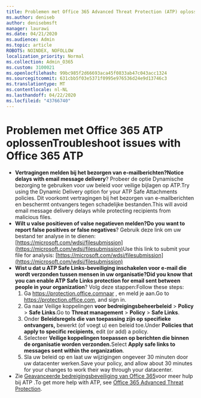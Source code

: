 ```yaml
---
title: Problemen met Office 365 Advanced Threat Protection (ATP) oplossen
ms.author: deniseb
author: denisebmsft
manager: laurawi
ms.date: 04/21/2020
ms.audience: Admin
ms.topic: article
ROBOTS: NOINDEX, NOFOLLOW
localization_priority: Normal
ms.collection: Admin_O365
ms.custom: 3100021
ms.openlocfilehash: 99bc985f2d66693aca45f0833ab47c043acc1324
ms.sourcegitcommit: 631cbb5f03e5371f0995e976536d24e9d13746c3
ms.translationtype: MT
ms.contentlocale: nl-NL
ms.lasthandoff: 04/22/2020
ms.locfileid: "43766740"
---
```

# <a name="troubleshoot-issues-with-office-365-atp"></a><span data-ttu-id="c2759-102">Problemen met Office 365 ATP oplossen</span><span class="sxs-lookup"><span data-stu-id="c2759-102">Troubleshoot issues with Office 365 ATP</span></span>

- <span data-ttu-id="c2759-103">**Vertragingen melden bij het bezorgen van e-mailberichten?**</span><span class="sxs-lookup"><span data-stu-id="c2759-103">**Notice delays with email message delivery**?</span></span> <span data-ttu-id="c2759-104">Probeer de optie Dynamische bezorging te gebruiken voor uw beleid voor veilige bijlagen op ATP.</span><span class="sxs-lookup"><span data-stu-id="c2759-104">Try using the Dynamic Delivery option for your ATP Safe Attachments policies.</span></span> <span data-ttu-id="c2759-105">Dit voorkomt vertragingen bij het bezorgen van e-mailberichten en beschermt ontvangers tegen schadelijke bestanden.</span><span class="sxs-lookup"><span data-stu-id="c2759-105">This will avoid email message delivery delays while protecting recipients from malicious files.</span></span>
- <span data-ttu-id="c2759-106">**Wilt u valse positieven of valse negatieven melden?**</span><span class="sxs-lookup"><span data-stu-id="c2759-106">**Do you want to report false positives or false negatives**?</span></span> <span data-ttu-id="c2759-107">Gebruik deze link om uw bestand ter analyse in te dienen:[https://microsoft.com/wdsi/filesubmission](https://microsoft.com/wdsi/filesubmission)</span><span class="sxs-lookup"><span data-stu-id="c2759-107">Use this link to submit your file for analysis: [https://microsoft.com/wdsi/filesubmission](https://microsoft.com/wdsi/filesubmission)</span></span>
- <span data-ttu-id="c2759-108">**Wist u dat u ATP Safe Links-beveiliging inschakelen voor e-mail die wordt verzonden tussen mensen in uw organisatie?**</span><span class="sxs-lookup"><span data-stu-id="c2759-108">**Did you know that you can enable ATP Safe Links protection for email sent between people in your organization**?</span></span> <span data-ttu-id="c2759-109">Volg deze stappen:</span><span class="sxs-lookup"><span data-stu-id="c2759-109">Follow these steps:</span></span>
    1. <span data-ttu-id="c2759-110">Ga https://protection.office.comnaar , en meld je aan.</span><span class="sxs-lookup"><span data-stu-id="c2759-110">Go to https://protection.office.com, and sign in.</span></span>
    2. <span data-ttu-id="c2759-111">Ga naar Veilige koppelingen **voor bedreigingsbeheerbeleid** > **Policy** > **Safe Links**.</span><span class="sxs-lookup"><span data-stu-id="c2759-111">Go to **Threat management** > **Policy** > **Safe Links**.</span></span>
    3. <span data-ttu-id="c2759-112">Onder **Beleidsregels die van toepassing zijn op specifieke ontvangers,** bewerkt (of voegt u) een beleid toe.</span><span class="sxs-lookup"><span data-stu-id="c2759-112">Under **Policies that apply to specific recipients**, edit (or add) a policy.</span></span>
    4. <span data-ttu-id="c2759-113">Selecteer **Veilige koppelingen toepassen op berichten die binnen de organisatie worden verzonden.**</span><span class="sxs-lookup"><span data-stu-id="c2759-113">Select **Apply safe links to messages sent within the organization**.</span></span>
    5. <span data-ttu-id="c2759-114">Sla uw beleid op en laat uw wijzigingen ongeveer 30 minuten door uw datacenter werken.</span><span class="sxs-lookup"><span data-stu-id="c2759-114">Save your policy, and allow about 30 minutes for your changes to work their way through your datacenter.</span></span>
- <span data-ttu-id="c2759-115">Zie [Geavanceerde bedreigingsbeveiliging van Office 365](https://docs.microsoft.com/office365/securitycompliance/office-365-atp)voor meer hulp bij ATP .</span><span class="sxs-lookup"><span data-stu-id="c2759-115">To get more help with ATP, see [Office 365 Advanced Threat Protection](https://docs.microsoft.com/office365/securitycompliance/office-365-atp).</span></span>